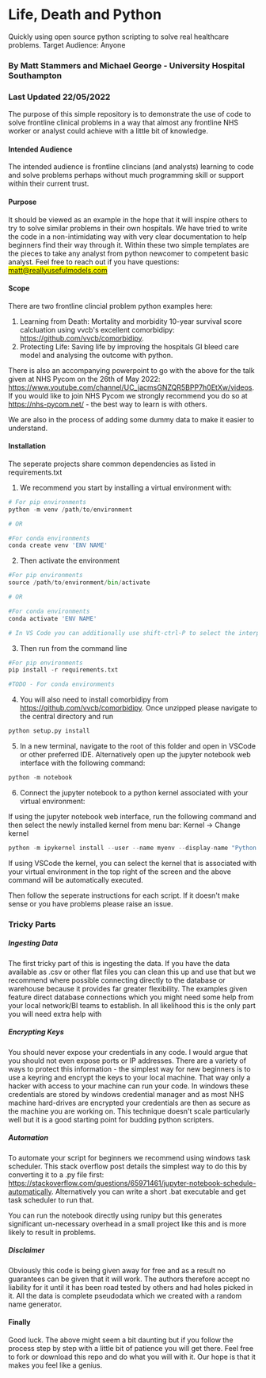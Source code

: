 # Life, Death and Python

Quickly using open source python scripting to solve real healthcare problems. Target Audience: Anyone

### By Matt Stammers and Michael George - University Hospital Southampton
### Last Updated 22/05/2022

The purpose of this simple repository is to demonstrate the use of code to solve frontline clinical problems in a way that almost any frontline NHS worker or analyst could achieve with a little bit of knowledge. 

#### Intended Audience

The intended audience is frontline clincians (and analysts) learning to code and solve problems perhaps without much programming skill or support within their current trust.

#### Purpose

It should be viewed as an example in the hope that it will inspire others to try to solve similar problems in their own hospitals. We have tried to write the code in a non-intimidating way with very clear documentation to help beginners find their way through it. Within these two simple templates are the pieces to take any analyst from python newcomer to competent basic analyst. Feel free to reach out if you have questions: <mark>matt@reallyusefulmodels.com</mark>

#### Scope

There are two frontline clincial problem python examples here:

1) Learning from Death: Mortality and morbidity 10-year survival score calcluation using vvcb's excellent comorbidipy: https://github.com/vvcb/comorbidipy.
2) Protecting Life: Saving life by improving the hospitals GI bleed care model and analysing the outcome with python.

There is also an accompanying powerpoint to go with the above for the talk given at NHS Pycom on the 26th of May 2022: https://www.youtube.com/channel/UC_jacmsGNZQR5BPP7h0EtXw/videos. If you would like to join NHS Pycom we strongly recommend you do so at https://nhs-pycom.net/ - the best way to learn is with others. 

We are also in the process of adding some dummy data to make it easier to understand.

#### Installation

The seperate projects share common dependencies as listed in requirements.txt

1. We recommend you start by installing a virtual environment with: 

```python
# For pip environments
python -m venv /path/to/environment

# OR

#For conda environments
conda create venv 'ENV NAME'
```

2. Then activate the environment
```python
#For pip environments
source /path/to/environment/bin/activate

# OR

#For conda environments
conda activate 'ENV NAME'

# In VS Code you can additionally use shift-ctrl-P to select the interpreter
```

3. Then run from the command line
```python
#For pip environments
pip install -r requirements.txt

#TODO - For conda environments
```

4. You will also need to install comorbidipy from https://github.com/vvcb/comorbidipy. Once unzipped please navigate to the central directory and run
```python
python setup.py install
```

5. In a new terminal, navigate to the root of this folder and open in VSCode or other preferred IDE. Alternatively open up the jupyter notebook web interface with the following command:
```python
python -m notebook
```

6. Connect the jupyter notebook to a python kernel associated with your virtual environment:

If using the jupyter notebook web interface, run the following command and then select the newly installed kernel from menu bar: Kernel -> Change kernel
```python
python -m ipykernel install --user --name myenv --display-name "Python (myenv)"
```

If using VSCode the kernel, you can select the kernel that is associated with your virtual environment in the top right of the screen and the above command will be automatically executed.


Then follow the seperate instructions for each script. If it doesn't make sense or you have problems please raise an issue.

### Tricky Parts

##### Ingesting Data

The first tricky part of this is ingesting the data. If you have the data available as .csv or other flat files you can clean this up and use that but we recommend where possible connecting directly to the database or warehouse because it provides far greater flexibility. The examples given feature direct database connections which you might need some help from your local network/BI teams to establish. In all likelihood this is the only part you will need extra help with

##### Encrypting Keys

You should never expose your credentials in any code. I would argue that you should not even expose ports or IP addresses. There are a variety of ways to protect this information - the simplest way for new beginners is to use a keyring and encrypt the keys to your local machine. That way only a hacker with access to your machine can run your code. In windows these credentials are stored by windows credential manager and as most NHS machine hard-drives are encrypted your credentials are then as secure as the machine you are working on. This technique doesn't scale particularly well but it is a good starting point for budding python scripters.

##### Automation

To automate your script for beginners we recommend using windows task scheduler. This stack overflow post details the simplest way to do this by converting it to a .py file first: https://stackoverflow.com/questions/65971461/jupyter-notebook-schedule-automatically. Alternatively you can write a short .bat executable and get task scheduler to run that. 

You can run the notebook directly using runipy but this generates significant un-necessary overhead in a small project like this and is more likely to result in problems.

##### Disclaimer

Obviously this code is being given away for free and as a result no guarantees can be given that it will work. The authors therefore accept no liability for it until it has been road tested by others and had holes picked in it. All the data is complete pseudodata which we created with a random name generator.

#### Finally

Good luck. The above might seem a bit daunting but if you follow the process step by step with a little bit of patience you will get there. Feel free to fork or download this repo and do what you will with it. Our hope is that it makes you feel like a genius.
